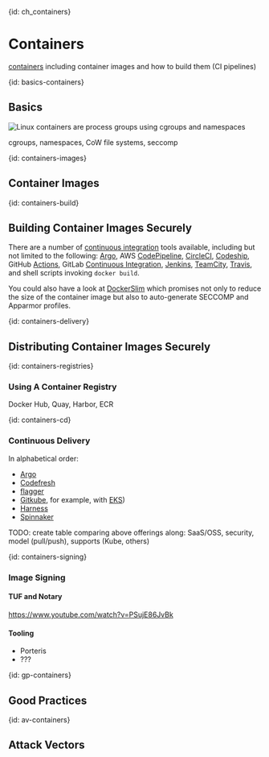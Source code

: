 {id: ch_containers}
# Containers

[containers](http://containerz.info/) including container images and how to build them (CI pipelines)

{id: basics-containers}
## Basics

![Linux containers are process groups using cgroups and namespaces](ch3_containers.png)

cgroups, namespaces, CoW file systems, seccomp

{id: containers-images}
## Container Images

{id: containers-build}
## Building Container Images Securely

There are a number of [continuous integration](https://www.martinfowler.com/articles/continuousIntegration.html) tools available, including but not limited to the following: [Argo](https://argoproj.github.io/), AWS [CodePipeline](https://aws.amazon.com/codepipeline/), [CircleCI](https://www.circle.com/), [Codeship](http://codeship.com/), GitHub [Actions](https://jasonet.co/posts/use-github-actions-for-ci/), GitLab [Continuous Integration](https://about.gitlab.com/product/continuous-integration/), [Jenkins](https://jenkins.io/), [TeamCity](https://www.jetbrains.com/teamcity/), [Travis](https://travis-ci.org/), and shell scripts invoking `docker build`.

You could also have a look at [DockerSlim](https://dockersl.im) which promises not only to reduce the size of the container image but also to auto-generate SECCOMP and Apparmor profiles.

{id: containers-delivery}
## Distributing Container Images Securely

{id: containers-registries}
### Using A Container Registry

Docker Hub, Quay, Harbor, ECR

{id: containers-cd}
### Continuous Delivery

In alphabetical order:

- [Argo](https://argoproj.github.io/)
- [Codefresh](https://codefresh.io/)
- [flagger](https://flagger.app/)
- [Gitkube](https://gitkube.sh/), for example, with [EKS](https://aws.amazon.com/blogs/opensource/git-push-deploy-app-eks-gitkube/))
- [Harness](https://harness.io/)
- [Spinnaker](https://www.spinnaker.io/)

TODO: create table comparing above offerings along: SaaS/OSS, security, model (pull/push), supports (Kube, others)

{id: containers-signing}
### Image Signing

#### TUF and Notary

https://www.youtube.com/watch?v=PSujE86JvBk

#### Tooling

* Porteris
* ???

{id: gp-containers}
## Good Practices

{id: av-containers}
## Attack Vectors